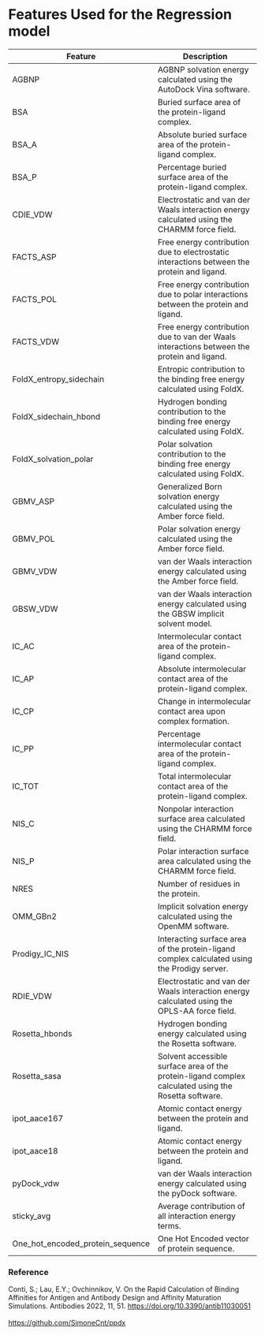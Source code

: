 # Features Used for the Regression model


| Feature | Description |
|---|---|
| AGBNP | AGBNP solvation energy calculated using the AutoDock Vina software. |
| BSA | Buried surface area of the protein-ligand complex. |
| BSA_A | Absolute buried surface area of the protein-ligand complex. |
| BSA_P | Percentage buried surface area of the protein-ligand complex. |
| CDIE_VDW | Electrostatic and van der Waals interaction energy calculated using the CHARMM force field. |
| FACTS_ASP | Free energy contribution due to electrostatic interactions between the protein and ligand. |
| FACTS_POL | Free energy contribution due to polar interactions between the protein and ligand. |
| FACTS_VDW | Free energy contribution due to van der Waals interactions between the protein and ligand. |
| FoldX_entropy_sidechain | Entropic contribution to the binding free energy calculated using FoldX. |
| FoldX_sidechain_hbond | Hydrogen bonding contribution to the binding free energy calculated using FoldX. |
| FoldX_solvation_polar | Polar solvation contribution to the binding free energy calculated using FoldX. |
| GBMV_ASP | Generalized Born solvation energy calculated using the Amber force field. |
| GBMV_POL | Polar solvation energy calculated using the Amber force field. |
| GBMV_VDW | van der Waals interaction energy calculated using the Amber force field. |
| GBSW_VDW | van der Waals interaction energy calculated using the GBSW implicit solvent model. |
| IC_AC | Intermolecular contact area of the protein-ligand complex. |
| IC_AP | Absolute intermolecular contact area of the protein-ligand complex. |
| IC_CP | Change in intermolecular contact area upon complex formation. |
| IC_PP | Percentage intermolecular contact area of the protein-ligand complex. |
| IC_TOT | Total intermolecular contact area of the protein-ligand complex. |
| NIS_C | Nonpolar interaction surface area calculated using the CHARMM force field. |
| NIS_P | Polar interaction surface area calculated using the CHARMM force field. |
| NRES | Number of residues in the protein. |
| OMM_GBn2 | Implicit solvation energy calculated using the OpenMM software. |
| Prodigy_IC_NIS | Interacting surface area of the protein-ligand complex calculated using the Prodigy server. |
| RDIE_VDW | Electrostatic and van der Waals interaction energy calculated using the OPLS-AA force field. |
| Rosetta_hbonds | Hydrogen bonding energy calculated using the Rosetta software. |
| Rosetta_sasa | Solvent accessible surface area of the protein-ligand complex calculated using the Rosetta software. |
| ipot_aace167 | Atomic contact energy between the protein and ligand. |
| ipot_aace18 | Atomic contact energy between the protein and ligand. |
| pyDock_vdw | van der Waals interaction energy calculated using the pyDock software. |
| sticky_avg | Average contribution of all interaction energy terms. |
| One_hot_encoded_protein_sequence | One Hot Encoded vector of protein sequence. |

### Reference 
Conti, S.; Lau, E.Y.; Ovchinnikov, V. On the Rapid Calculation of Binding Affinities for Antigen and Antibody Design and Affinity Maturation Simulations. Antibodies 2022, 11, 51. https://doi.org/10.3390/antib11030051 <br /> <br />
https://github.com/SimoneCnt/ppdx
